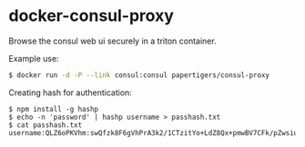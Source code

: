 # docker-consul-proxy

Browse the consul web ui securely in a triton container.

Example use:
```bash
$ docker run -d -P --link consul:consul papertigers/consul-proxy
```

Creating hash for authentication:
```
$ npm install -g hashp
$ echo -n 'password' | hashp username > passhash.txt
$ cat passhash.txt
username:QLZ6oPKVhm:swQfzk8F6gVhPrA3k2/1CTzitYo+LdZ8Qx+pmwBV7CFk/pZwsiunjYxmgzkXpJK+22mF4fvqI7t3neFXBi6SpQ==:89
```